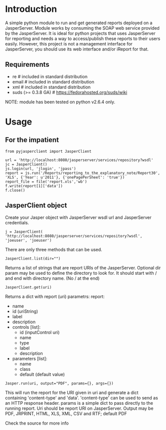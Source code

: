 Introduction
============

A simple python module to run and get generated reports deployed on a JasperServer. Module works by consuming the SOAP web service provided by the JasperServer. It is ideal for python projects that uses JasperServer for reporting and needs a way to access/publish these reports to their users easily. However, this project is not a management interface for JasperServer, you should use its web interface and/or iReport for that.

Requirements
------------

* re # included in standard distribution
* email # included in standard distribution
* xml # included in standard distribution
* suds (>= 0.3.8 GA) # https://fedorahosted.org/suds/wiki

NOTE: module has been tested on python v2.6.4 only.

Usage
=====

For the impatient
-----------------

    from pyjasperclient import JasperClient
    
    url = 'http://localhost:8080/jasperserver/services/repository?wsdl'
    jc = JasperClient()
    js.login(url, 'jlogin', 'jpass')
    report = js.run('/Reports/reporting_to_the_explanatory_note/Report30', 'XLS', {'Year': u'2011'}, {'onePagePerSheet': 'true'})
    report_file = file('report.xls','wb')
    f.write(report[1]['data'])
    f.close()


JasperClient object
-------------------
Create your Jasper object with JasperServer wsdl url and JasperServer credentials.

    j = JasperClient( 'http://localhost:8080/jasperserver/services/repository?wsdl', 'joeuser', 'joeuser')

There are only three methods that can be used.

    JasperClient.list(dir="")

Returns a list of strings that are report URIs of the JasperServer. Optional dir param may be used to define the directory to look for. It should start with / and end with directory name. (No / at the end)

    JasperClient.get(uri)

Returns a dict with report (uri) parametrs:
report:
* name
* id (uriString)
* label
* description
* controls [list]:
    * id (inputControl uri)
    * name
    * type
    * label
    * description
* parameters [list]:
    * name
    * class
    * default (default value)

<!-- endlist -->
    Jasper.run(uri, output="PDF", params={}, args={})

This will run the report for the URI given in uri and generate a dict containing 'content-type' and 'data'. 'content-type' can be used to send as an HTTP response header. params is a simple dict to pass directly to the running report. Uri should be report URI on JasperServer. Output may be PDF, JRPRINT, HTML, XLS, XML, CSV and RTF; default PDF

Check the source for more info

